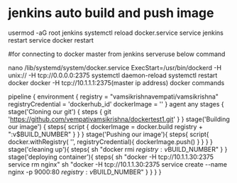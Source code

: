 # jenkins auto build and push image

usermod -aG root jenkins
systemctl reload docker.service
service jenkins restart
service docker restart

#for connecting to docker master from jenkins serveruse below command

nano /lib/systemd/system/docker.service
ExecStart=/usr/bin/dockerd -H unix:// -H tcp://0.0.0.0:2375
systemctl daemon-reload
systemctl restart docker
docker -H tcp://10.1.1.1:2375(master ip address) docker commands


pipeline {
    environment {
        registry = "vamsikrishnavempati/vamsikrishna"
        registryCredential = 'dockerhub_id'
        dockerImage = ''
    }
    agent any
    stages {
        stage('Cloning our git') {
            steps {
                git 'https://github.com/vempativamsikrishna/dockertest1.git'
            }
        }
        stage('Building our image') {
            steps{
                script {
                    dockerImage = docker.build registry + ":v$BUILD_NUMBER"
                }
            }
        }
        stage('Pushing our image'){
            steps{
                script{
                    docker.withRegistry( '', registryCredential){
                    dockerImage.push()
                    }
                }
            }
        }
        stage('cleaning up'){
            steps{
                sh "docker rmi $registry:v$BUILD_NUMBER"
            }
        }
        stage('deploying container'){
            steps{
                sh "docker -H tcp://10.1.1.30:2375 service rm nginx"
                sh "docker -H tcp://10.1.1.30:2375 service create --name nginx -p 9000:80 $registry:v$BUILD_NUMBER"
            }
        }
    }
}
